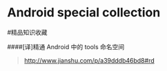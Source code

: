 # Android special collection
#精品知识收藏

####[译]精通 Android 中的 tools 命名空间
>http://www.jianshu.com/p/a39dddb46bd8#rd
